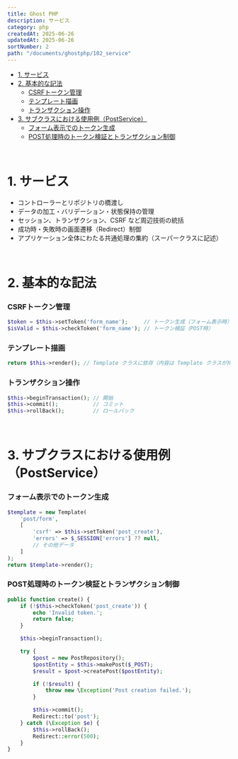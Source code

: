 ```yaml
---
title: Ghost PHP
description: サービス
category: php
createdAt: 2025-06-26
updatedAt: 2025-06-26
sortNumber: 2
path: "/documents/ghostphp/102_service"
---
```


<nuxt-content-wrapper>

- [1. サービス](#1-サービス)
- [2. 基本的な記法](#2-基本的な記法)
    - [CSRFトークン管理](#csrfトークン管理)
    - [テンプレート描画](#テンプレート描画)
    - [トランザクション操作](#トランザクション操作)
- [3. サブクラスにおける使用例（PostService）](#3-サブクラスにおける使用例postservice)
    - [フォーム表示でのトークン生成](#フォーム表示でのトークン生成)
    - [POST処理時のトークン検証とトランザクション制御](#post処理時のトークン検証とトランザクション制御)

<br>

# 1. サービス
- コントローラーとリポジトリの橋渡し
- データの加工・バリデーション・状態保持の管理
- セッション、トランザクション、CSRF など周辺技術の統括
- 成功時・失敗時の画面遷移（Redirect）制御
- アプリケーション全体にわたる共通処理の集約（スーパークラスに記述）

<br>

# 2. 基本的な記法

### CSRFトークン管理
```php
$token = $this->setToken('form_name');     // トークン生成（フォーム表示時）
$isValid = $this->checkToken('form_name'); // トークン検証（POST時）
```

### テンプレート描画
```php
return $this->render(); // Template クラスに依存（内容は Template クラスが持つ）
```

### トランザクション操作
```php
$this->beginTransaction(); // 開始
$this->commit();           // コミット
$this->rollBack();         // ロールバック
```

<br>

# 3. サブクラスにおける使用例（PostService）
### フォーム表示でのトークン生成
```php
$template = new Template(
    'post/form',
    [
        'csrf' => $this->setToken('post_create'),
        'errors' => $_SESSION['errors'] ?? null,
        // その他データ
    ]
);
return $template->render();
```

### POST処理時のトークン検証とトランザクション制御
```php
public function create() {
    if (!$this->checkToken('post_create')) {
        echo 'Invalid token.';
        return false;
    }

    $this->beginTransaction();

    try {
        $post = new PostRepository();
        $postEntity = $this->makePost($_POST);
        $result = $post->createPost($postEntity);

        if (!$result) {
            throw new \Exception('Post creation failed.');
        }

        $this->commit();
        Redirect::to('post');
    } catch (\Exception $e) {
        $this->rollBack();
        Redirect::error(500);
    }
}
```

</nuxt-content-wrapper>
